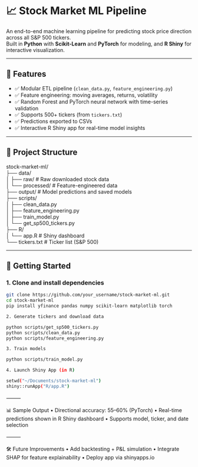 # 📈 Stock Market ML Pipeline

An end-to-end machine learning pipeline for predicting stock price direction across all S&P 500 tickers.  
Built in **Python** with **Scikit-Learn** and **PyTorch** for modeling, and **R Shiny** for interactive visualization.

---

## 🧠 Features

- ✅ Modular ETL pipeline (`clean_data.py`, `feature_engineering.py`)
- ✅ Feature engineering: moving averages, returns, volatility
- ✅ Random Forest and PyTorch neural network with time-series validation
- ✅ Supports 500+ tickers (from `tickers.txt`)
- ✅ Predictions exported to CSVs
- ✅ Interactive R Shiny app for real-time model insights

---

## 📂 Project Structure <br/>

stock-market-ml/ <br/>
├── data/<br/>
│   ├── raw/                # Raw downloaded stock data<br/>
│   └── processed/          # Feature-engineered data<br/>
├── output/                 # Model predictions and saved models<br/>
├── scripts/<br/>
│   ├── clean_data.py <br/>
│   ├── feature_engineering.py <br/>
│   ├── train_model.py <br/>
│   └── get_sp500_tickers.py <br/>
├── R/ <br/>
│   └── app.R               # Shiny dashboard <br/>
└── tickers.txt             # Ticker list (S&P 500) <br/>

---

## 🚀 Getting Started

### 1. Clone and install dependencies

```bash
git clone https://github.com/your_username/stock-market-ml.git
cd stock-market-ml
pip install yfinance pandas numpy scikit-learn matplotlib torch

2. Generate tickers and download data

python scripts/get_sp500_tickers.py
python scripts/clean_data.py
python scripts/feature_engineering.py

3. Train models

python scripts/train_model.py

4. Launch Shiny App (in R)

setwd("~/Documents/stock-market-ml")
shiny::runApp("R/app.R")
```

⸻

📊 Sample Output
	•	Directional accuracy: 55–60% (PyTorch)
	•	Real-time predictions shown in R Shiny dashboard
	•	Supports model, ticker, and date selection

⸻

🛠️ Future Improvements
	•	Add backtesting + P&L simulation
	•	Integrate SHAP for feature explainability
	•	Deploy app via shinyapps.io

